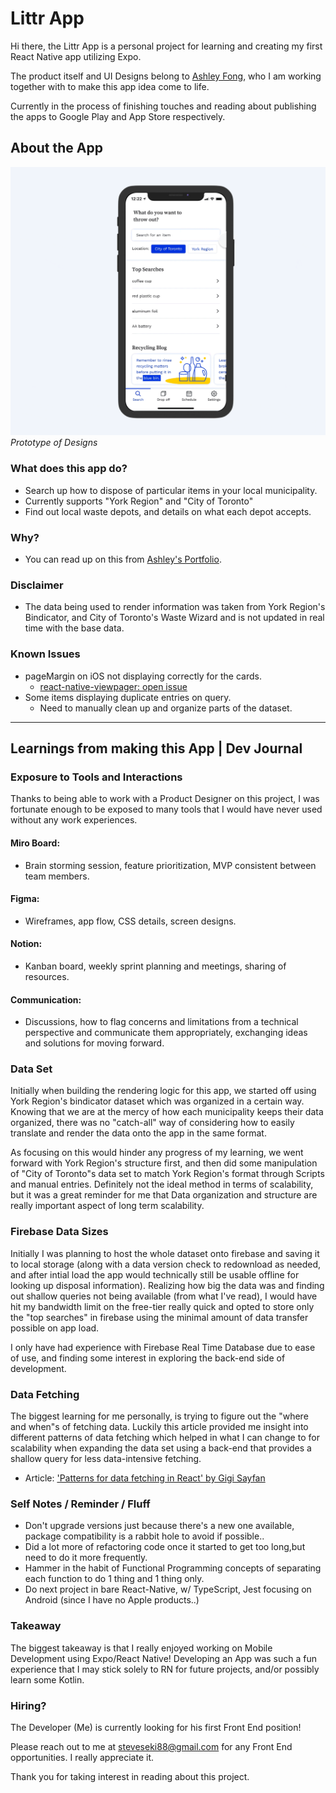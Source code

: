 # Littr App

Hi there, the Littr App is a personal project for learning and creating my first React Native app utilizing Expo.

The product itself and UI Designs belong to [Ashley Fong](http://ashleyfong.ca/), who I am working together with to make this app idea come to life.

Currently in the process of finishing touches and reading about publishing the apps to Google Play and App Store respectively.

## About the App

![Littr App Design Preview](preview.gif)
*Prototype of Designs*

### What does this app do?
 - Search up how to dispose of particular items in your local municipality.
  - Currently supports "York Region" and "City of Toronto"
 - Find out local waste depots, and details on what each depot accepts.

### Why?
 - You can read up on this from [Ashley's Portfolio](https://www.ashleyfong.ca/waste-disposal-app).

### Disclaimer
 - The data being used to render information was taken from York Region's Bindicator, and City of Toronto's Waste Wizard and is not updated in real time with the base data.

### Known Issues
 - pageMargin on iOS not displaying correctly for the cards. 
   - [react-native-viewpager: open issue](https://github.com/react-native-community/react-native-viewpager/issues/206)
 - Some items displaying duplicate entries on query.
   - Need to manually clean up and organize parts of the dataset.

---

## Learnings from making this App | Dev Journal

### Exposure to Tools and Interactions
Thanks to being able to work with a Product Designer on this project, I was fortunate enough to be exposed to many tools that I would have never used without any work experiences.

#### Miro Board:
- Brain storming session, feature prioritization, MVP consistent between team members.

#### Figma:
- Wireframes, app flow, CSS details, screen designs.

#### Notion:
- Kanban board, weekly sprint planning and meetings, sharing of resources.

#### Communication:
- Discussions, how to flag concerns and limitations from a technical perspective and communicate them appropriately, exchanging ideas and solutions for moving forward.


### Data Set

Initially when building the rendering logic for this app, we started off using York Region's bindicator dataset which was organized in a certain way. Knowing that we are at the mercy of how each municipality keeps their data organized, there was no "catch-all" way of considering how to easily translate and render the data onto the app in the same format.

As focusing on this would hinder any progress of my learning, we went forward with York Region's structure first, and then did some manipulation of "City of Toronto"s data set to match York Region's format through Scripts and manual entries. Definitely not the ideal method in terms of scalability, but it was a great reminder for me that Data organization and structure are really important aspect of long term scalability.


### Firebase Data Sizes

Initially I was planning to host the whole dataset onto firebase and saving it to local storage (along with a data version check to redownload as needed, and after intial load the app would technically still be usable offline for looking up disposal information). Realizing how big the data was and finding out shallow queries not being available (from what I've read), I would have hit my bandwidth limit on the free-tier really quick and opted to store only the "top searches" in firebase using the minimal amount of data transfer possible on app load.

I only have had experience with Firebase Real Time Database due to ease of use, and finding some interest in exploring the back-end side of development.


### Data Fetching

The biggest learning for me personally, is trying to figure out the "where and when"s of fetching data. Luckily this article provided me insight into different patterns of data fetching which helped in what I can change to for scalability when expanding the data set using a back-end that provides a shallow query for less data-intensive fetching.
- Article: ['Patterns for data fetching in React' by Gigi Sayfan](https://blog.logrocket.com/patterns-for-data-fetching-in-react-981ced7e5c56/)


### Self Notes / Reminder / Fluff

- Don't upgrade versions just because there's a new one available, package compatibility is a rabbit hole to avoid if possible..
- Did a lot more of refactoring code once it started to get too long,but need to do it more frequently. 
- Hammer in the habit of Functional Programming concepts of separating each function to do 1 thing and 1 thing only.
- Do next project in bare React-Native, w/ TypeScript, Jest focusing on Android (since I have no Apple products..)


### Takeaway

The biggest takeaway is that I really enjoyed working on Mobile Development using Expo/React Native! Developing an App was such a fun experience that I may stick solely to RN for future projects, and/or possibly learn some Kotlin.


### Hiring?

The Developer (Me) is currently looking for his first Front End position! 

Please reach out to me at [steveseki88@gmail.com](mailto:steveseki88@gmail.com) for any Front End opportunities. I really appreciate it.

Thank you for taking interest in reading about this project.
